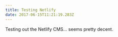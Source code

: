 ```yaml
---
title: Testing Netlify
date: 2017-06-15T11:21:19.283Z
---
```


Testing out the Netlify CMS… seems pretty decent.